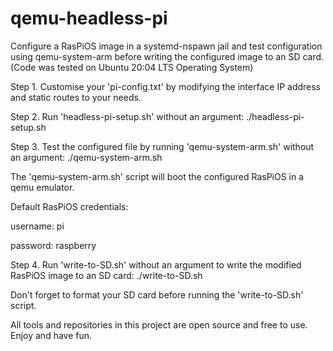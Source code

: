 # qemu-headless-pi
Configure a RasPiOS image in a systemd-nspawn jail and test configuration using qemu-system-arm before writing the configured image to an SD card. (Code was tested on Ubuntu 20:04 LTS Operating System)

Step 1. Customise your 'pi-config.txt' by modifying the interface IP address and static routes to your needs.

Step 2. Run 'headless-pi-setup.sh' without an argument: ./headless-pi-setup.sh

Step 3. Test the configured file by running 'qemu-system-arm.sh' without an argument: ./qemu-system-arm.sh

The 'qemu-system-arm.sh' script will boot the configured RasPiOS in a qemu emulator. 

Default RasPiOS credentials:

username: pi 

password: raspberry

Step 4. Run 'write-to-SD.sh' without an argument to write the modified RasPiOS image to an SD card: ./write-to-SD.sh

Don't forget to format your SD card before running the 'write-to-SD.sh' script. 


All tools and repositories in this project are open source and free to use.
Enjoy and have fun.
